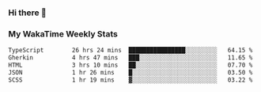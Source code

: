 ### Hi there 👋

<!--
**royschrauwen/royschrauwen** is a ✨ _special_ ✨ repository because its `README.md` (this file) appears on your GitHub profile.

Here are some ideas to get you started:

- 🔭 I’m currently working on ...
- 🌱 I’m currently learning ...
- 👯 I’m looking to collaborate on ...
- 🤔 I’m looking for help with ...
- 💬 Ask me about ...
- 📫 How to reach me: ...
- 😄 Pronouns: ...
- ⚡ Fun fact: ...
-->


### My WakaTime Weekly Stats
<!--START_SECTION:waka-->

```txt
TypeScript        26 hrs 24 mins  ████████████████░░░░░░░░░   64.15 %
Gherkin           4 hrs 47 mins   ███░░░░░░░░░░░░░░░░░░░░░░   11.65 %
HTML              3 hrs 10 mins   ██░░░░░░░░░░░░░░░░░░░░░░░   07.70 %
JSON              1 hr 26 mins    █░░░░░░░░░░░░░░░░░░░░░░░░   03.50 %
SCSS              1 hr 19 mins    ▓░░░░░░░░░░░░░░░░░░░░░░░░   03.22 %
```

<!--END_SECTION:waka-->
